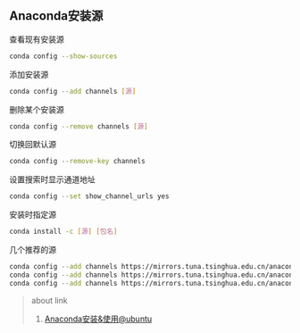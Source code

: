 ## Anaconda安装源

查看现有安装源

```sh
conda config --show-sources
```

添加安装源

```sh
conda config --add channels [源]
```

删除某个安装源

```sh
conda config --remove channels [源]
```

切换回默认源

```sh
conda config --remove-key channels
```

设置搜索时显示通道地址

```sh
conda config --set show_channel_urls yes
```

安装时指定源

```sh
conda install -c [源] [包名]
```

几个推荐的源

```sh
conda config --add channels https://mirrors.tuna.tsinghua.edu.cn/anaconda/pkgs/free/
conda config --add channels https://mirrors.tuna.tsinghua.edu.cn/anaconda/pkgs/main/
conda config --add channels https://mirrors.tuna.tsinghua.edu.cn/anaconda/cloud/pytorch/
```

> about link
> 1. [Anaconda安装&使用@ubuntu](anaconda-安装&使用@ubuntu)